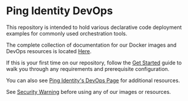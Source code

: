 # Ping Identity DevOps

This repository is intended to hold various declarative code deployment examples for commonly used orchestration tools.

The complete collection of documentation for our Docker images and DevOps resources is located [Here](https://devops.pingidentity.com).

If this is your first time on our repository, follow the [Get Started](https://devops.pingidentity.com/get-started/getStartedExample/) guide to walk you through any requirements and prerequisite configuration.

You can also see [Ping Identity's DevOps Page](https://www.pingidentity.com/content/developer/en/devops.html) for additional resources.

See [Security Warning](SECURITY.md) before using any of our images or resources.